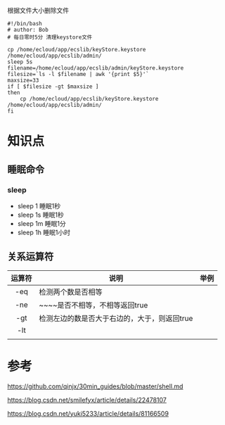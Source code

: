 根据文件大小删除文件

```shell
#!/bin/bash
# author: Bob
# 每日零时5分 清理keystore文件

cp /home/ecloud/app/ecslib/keyStore.keystore /home/ecloud/app/ecslib/admin/
sleep 5s
filename=/home/ecloud/app/ecslib/admin/keyStore.keystore
filesize=`ls -l $filename | awk '{print $5}'`
maxsize=33
if [ $filesize -gt $maxsize ]
then
    cp /home/ecloud/app/ecslib/keyStore.keystore /home/ecloud/app/ecslib/admin/
fi
```



# 知识点

## 睡眠命令

### sleep 

- sleep 1 睡眠1秒
- sleep 1s  睡眠1秒
- sleep 1m 睡眠1分
- sleep 1h 睡眠1小时

## 关系运算符

| 运算符 | 说明                                         | 举例 |
| :----: | -------------------------------------------- | ---- |
|  -eq   | 检测两个数是否相等                           |      |
|  -ne   | ~~~~是否不相等，不相等返回true               |      |
|  -gt   | 检测左边的数是否大于右边的，大于，则返回true |      |
|  -lt   |                                              |      |
|        |                                              |      |



# 参考

https://github.com/qinjx/30min_guides/blob/master/shell.md

https://blog.csdn.net/smilefyx/article/details/22478107

https://blog.csdn.net/yuki5233/article/details/81166509